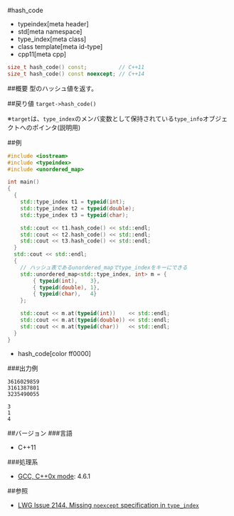 #hash_code
* typeindex[meta header]
* std[meta namespace]
* type_index[meta class]
* class template[meta id-type]
* cpp11[meta cpp]

```cpp
size_t hash_code() const;          // C++11
size_t hash_code() const noexcept; // C++14
```

##概要
型のハッシュ値を返す。


##戻り値
`target->hash_code()`

※`target`は、`type_index`のメンバ変数として保持されている`type_info`オブジェクトへのポインタ(説明用)


##例
```cpp
#include <iostream>
#include <typeindex>
#include <unordered_map>

int main()
{
  {
    std::type_index t1 = typeid(int);
    std::type_index t2 = typeid(double);
    std::type_index t3 = typeid(char);

    std::cout << t1.hash_code() << std::endl;
    std::cout << t2.hash_code() << std::endl;
    std::cout << t3.hash_code() << std::endl;
  }
  std::cout << std::endl;
  {
    // ハッシュ表であるunordered_mapでtype_indexをキーにできる
    std::unordered_map<std::type_index, int> m = {
        { typeid(int),    3},
        { typeid(double), 1},
        { typeid(char),   4}
    };

    std::cout << m.at(typeid(int))    << std::endl;
    std::cout << m.at(typeid(double)) << std::endl;
    std::cout << m.at(typeid(char))   << std::endl;
  }
}
```
* hash_code[color ff0000]

###出力例
```
3616029859
3161387801
3235490055

3
1
4
```

##バージョン
###言語
- C++11

###処理系
- [GCC, C++0x mode](/implementation.md#gcc): 4.6.1


##参照
- [LWG Issue 2144. Missing `noexcept` specification in `type_index`](http://www.open-std.org/jtc1/sc22/wg21/docs/lwg-defects.html#2144)

